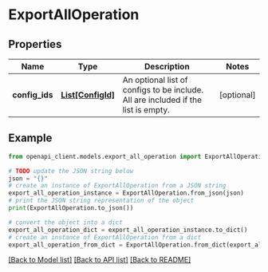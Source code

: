# ExportAllOperation


## Properties

Name | Type | Description | Notes
------------ | ------------- | ------------- | -------------
**config_ids** | [**List[ConfigId]**](ConfigId.md) | An optional list of configs to be include. All are included if the list is empty. | [optional] 

## Example

```python
from openapi_client.models.export_all_operation import ExportAllOperation

# TODO update the JSON string below
json = "{}"
# create an instance of ExportAllOperation from a JSON string
export_all_operation_instance = ExportAllOperation.from_json(json)
# print the JSON string representation of the object
print(ExportAllOperation.to_json())

# convert the object into a dict
export_all_operation_dict = export_all_operation_instance.to_dict()
# create an instance of ExportAllOperation from a dict
export_all_operation_from_dict = ExportAllOperation.from_dict(export_all_operation_dict)
```
[[Back to Model list]](../README.md#documentation-for-models) [[Back to API list]](../README.md#documentation-for-api-endpoints) [[Back to README]](../README.md)


